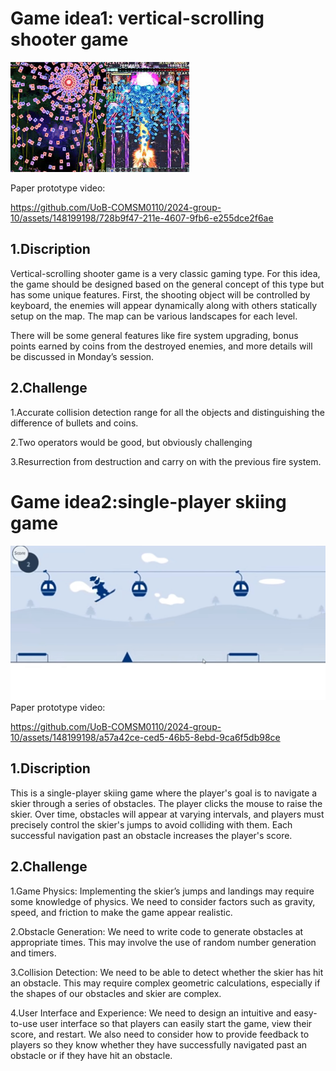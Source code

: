 # Game idea1: vertical-scrolling shooter game 

 
![](../images/gameIdea1.jpg)

Paper prototype video:

https://github.com/UoB-COMSM0110/2024-group-10/assets/148199198/728b9f47-211e-4607-9fb6-e255dce2f6ae
## 1.Discription

Vertical-scrolling shooter game is a very classic gaming type. For this idea, the game should be designed based on the general concept of this type but has some unique features. First, the shooting object will be controlled by keyboard, the enemies will appear dynamically along with others statically setup on the map. The map can be various landscapes for each level.  

There will be some general features like fire system upgrading, bonus points earned by coins from the destroyed enemies, and more details will be discussed in Monday’s session. 

## 2.Challenge

1.Accurate collision detection range for all the objects and distinguishing the difference of bullets and coins. 

2.Two operators would be good, but obviously challenging 

3.Resurrection from destruction and carry on with the previous fire system. 

# Game idea2:single-player skiing game

![](../images/gameIdea2.jpg)
Paper prototype video:

https://github.com/UoB-COMSM0110/2024-group-10/assets/148199198/a57a42ce-ced5-46b5-8ebd-9ca6f5db98ce

## 1.Discription

This is a single-player skiing game where the player's goal is to navigate a skier through a series of obstacles. The player clicks the mouse to raise the skier. Over time, obstacles will appear at varying intervals, and players must precisely control the skier's jumps to avoid colliding with them. Each successful navigation past an obstacle increases the player's score.

## 2.Challenge

1.Game Physics: Implementing the skier’s jumps and landings may require some knowledge of physics. We need to consider factors such as gravity, speed, and friction to make the game appear realistic.

2.Obstacle Generation: We need to write code to generate obstacles at appropriate times. This may involve the use of random number generation and timers.

3.Collision Detection: We need to be able to detect whether the skier has hit an obstacle. This may require complex geometric calculations, especially if the shapes of our obstacles and skier are complex.

4.User Interface and Experience: We need to design an intuitive and easy-to-use user interface so that players can easily start the game, view their score, and restart. We also need to consider how to provide feedback to players so they know whether they have successfully navigated past an obstacle or if they have hit an obstacle.
